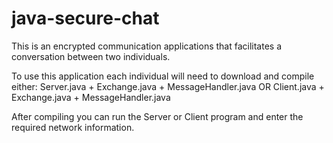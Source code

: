 # java-secure-chat

This is an encrypted communication applications that facilitates a conversation between two individuals.

To use this application each individual will need to download and compile either:
Server.java + Exchange.java + MessageHandler.java
OR
Client.java + Exchange.java + MessageHandler.java

After compiling you can run the Server or Client program and enter the required network information.
